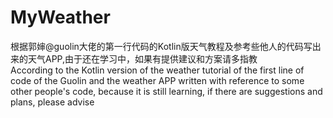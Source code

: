 # MyWeather
根据郭婶@guolin大佬的第一行代码的Kotlin版天气教程及参考些他人的代码写出来的天气APP,由于还在学习中，如果有提供建议和方案请多指教</br>According to the Kotlin version of the weather tutorial of the first line of code of the Guolin and the weather APP written with reference to some other people's code, because it is still learning, if there are suggestions and plans, please advise